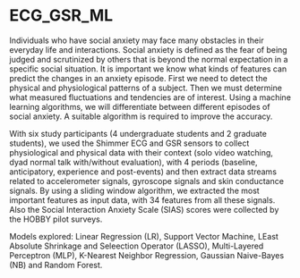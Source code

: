 # ECG_GSR_ML

Individuals who have social anxiety may face many obstacles in their everyday life and interactions.
Social anxiety is defined as the fear of being judged and scrutinized by others that is beyond the
normal expectation in a specific social situation. It is important we know what kinds of features can
predict the changes in an anxiety episode.
First we need to detect the physical and physiological patterns of a subject. Then we must determine
what measured fluctuations and tendencies are of interest. Using a machine learning algorithms, we
will differentiate between different episodes of social anxiety. A suitable algorithm is required to
improve the accuracy. 

With six study participants (4 undergraduate students and 2 graduate students), we used the Shimmer
ECG and GSR sensors to collect physiological and physical data with their context (solo video
watching, dyad normal talk with/without evaluation), with 4 periods (baseline, anticipatory, experience
and post-events) and then extract data streams related to accelerometer signals, gyroscope signals and
skin conductance signals.
By using a sliding window algorithm, we extracted the most important features as input data, with
34 features from all these signals. Also the Social Interaction Anxiety Scale (SIAS) scores were
collected by the HOBBY pilot surveys.

Models explored: Linear Regression (LR), Support Vector Machine, LEast Absolute Shrinkage and Seleection Operator (LASSO),
Multi-Layered Perceptron (MLP), K-Nearest Neighbor Regression, Gaussian Naive-Bayes (NB) and Random Forest.
